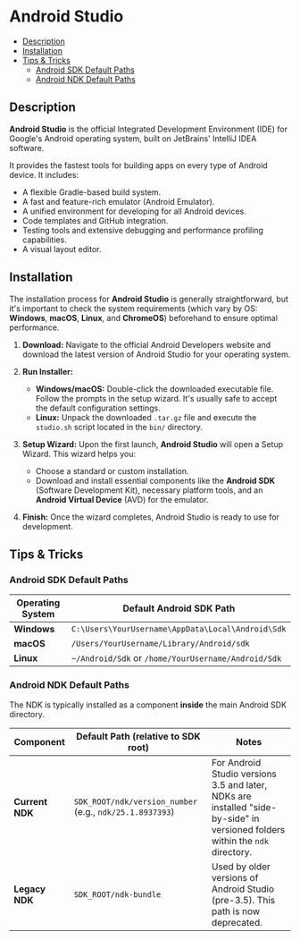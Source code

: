 # Android Studio
- [Description](#description)
- [Installation](#installation)
- [Tips \& Tricks](#tips--tricks)
  - [Android SDK Default Paths](#android-sdk-default-paths)
  - [Android NDK Default Paths](#android-ndk-default-paths)

## Description

**Android Studio** is the official Integrated Development Environment (IDE) for Google's Android operating system, built on JetBrains' IntelliJ IDEA software.

It provides the fastest tools for building apps on every type of Android device. It includes:

- A flexible Gradle-based build system.
- A fast and feature-rich emulator (Android Emulator).
- A unified environment for developing for all Android devices.
- Code templates and GitHub integration.
- Testing tools and extensive debugging and performance profiling capabilities.
- A visual layout editor.

## Installation

The installation process for **Android Studio** is generally straightforward, but it's important to check the system requirements (which vary by OS: **Windows**, **macOS**, **Linux**, and **ChromeOS**) beforehand to ensure optimal performance.

1. **Download:** Navigate to the official Android Developers website and download the latest version of Android Studio for your operating system.

2. **Run Installer:**
   - **Windows/macOS:** Double-click the downloaded executable file. Follow the prompts in the setup wizard. It's usually safe to accept the default configuration settings.
   - **Linux:** Unpack the downloaded `.tar.gz` file and execute the `studio.sh` script located in the `bin/` directory.

3. **Setup Wizard:** Upon the first launch, **Android Studio** will open a Setup Wizard. This wizard helps you:
   - Choose a standard or custom installation.
   - Download and install essential components like the **Android SDK** (Software Development Kit), necessary platform tools, and an **Android Virtual Device** (AVD) for the emulator.

4. **Finish:** Once the wizard completes, Android Studio is ready to use for development.

## Tips & Tricks

### Android SDK Default Paths

|Operating System|Default Android SDK Path|
|--|--|
|**Windows**|`C:\Users\YourUsername\AppData\Local\Android\Sdk`|
|**macOS**|`/Users/YourUsername/Library/Android/sdk`|
|**Linux**|`~/Android/Sdk` or `/home/YourUsername/Android/Sdk`|

### Android NDK Default Paths

The NDK is typically installed as a component **inside** the main Android SDK directory.

|Component|Default Path (relative to **SDK root**)|Notes|
|--|--|--|
|**Current NDK**|`SDK_ROOT/ndk/version_number` (e.g., `ndk/25.1.8937393`)|For Android Studio versions 3.5 and later, NDKs are installed "side-by-side" in versioned folders within the `ndk` directory.|
|**Legacy NDK**|`SDK_ROOT/ndk-bundle`|Used by older versions of Android Studio (pre-3.5). This path is now deprecated.|